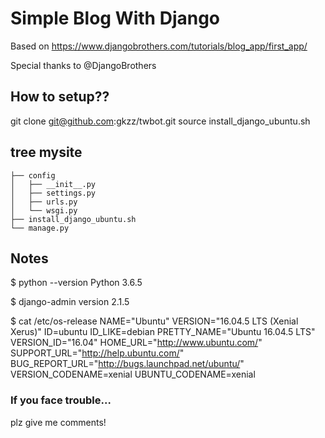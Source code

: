 # Simple Blog With Django 

Based on https://www.djangobrothers.com/tutorials/blog_app/first_app/

Special thanks to @DjangoBrothers 

## How to setup??
git clone git@github.com:gkzz/twbot.git
source install_django_ubuntu.sh

## tree mysite
```
├── config
│   ├── __init__.py
│   ├── settings.py
│   ├── urls.py
│   └── wsgi.py
├── install_django_ubuntu.sh
└── manage.py
```


## Notes
$ python --version
Python 3.6.5

$ django-admin version
2.1.5

$ cat /etc/os-release
NAME="Ubuntu"
VERSION="16.04.5 LTS (Xenial Xerus)"
ID=ubuntu
ID_LIKE=debian
PRETTY_NAME="Ubuntu 16.04.5 LTS"
VERSION_ID="16.04"
HOME_URL="http://www.ubuntu.com/"
SUPPORT_URL="http://help.ubuntu.com/"
BUG_REPORT_URL="http://bugs.launchpad.net/ubuntu/"
VERSION_CODENAME=xenial
UBUNTU_CODENAME=xenial

### If you face trouble...
plz give me comments!
